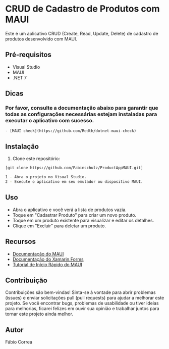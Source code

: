# CRUD de Cadastro de Produtos com MAUI

Este é um aplicativo CRUD (Create, Read, Update, Delete) de cadastro de produtos desenvolvido com MAUI.

## Pré-requisitos

- Visual Studio
- MAUI
- .NET 7

## Dicas
### Por favor, consulte a documentação abaixo para garantir que todas as configurações necessárias estejam instaladas para executar o aplicativo com sucesso.

```
- [MAUI check](https://github.com/Redth/dotnet-maui-check)

```

## Instalação

1. Clone este repositório:

```bash
[git clone https://github.com/Fabinschulz/ProductAppMAUI.git]

1 - Abra o projeto no Visual Studio.
2 - Execute o aplicativo em seu emulador ou dispositivo MAUI.
````

## Uso

- Abra o aplicativo e você verá a lista de produtos vazia.
- Toque em "Cadastrar Produto" para criar um novo produto.
- Toque em um produto existente para visualizar e editar os detalhes.
- Clique em "Excluir" para deletar um produto.

## Recursos

- [Documentação do MAUI](https://docs.microsoft.com/dotnet/maui/)
- [Documentação do Xamarin.Forms](https://docs.microsoft.com/xamarin/xamarin-forms/)
- [Tutorial de Início Rápido do MAUI](https://learn.microsoft.com/pt-br/training/modules/build-mobile-and-desktop-apps/1-introduction)

## Contribuição

Contribuições são bem-vindas!
Sinta-se à vontade para abrir problemas (issues) e enviar solicitações pull (pull requests) para ajudar a melhorar este projeto.
Se você encontrar bugs, problemas de usabilidade ou tiver ideias para melhorias, ficarei felizes em ouvir sua opinião
e trabalhar juntos para tornar este projeto ainda melhor.

## Autor
Fábio Correa
